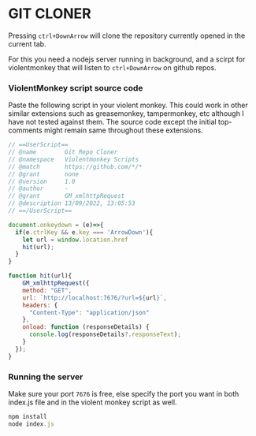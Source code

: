 # GIT CLONER
Pressing `ctrl+DownArrow` will clone the repository currently opened in the current tab.

For this you need a nodejs server running in background, and a scirpt for violentmonkey that will listen to `ctrl+DownArrow` on github repos.

### ViolentMonkey script source code
Paste the following script in your violent monkey. This could work in other similar extensions such as greasemonkey, tampermonkey, etc although I have not tested against them.
The source code except the initial top-comments might remain same throughout these extensions.

```javascript
// ==UserScript==
// @name        Git Repo Cloner
// @namespace   Violentmonkey Scripts
// @match       https://github.com/*/*
// @grant       none
// @version     1.0
// @author      -
// @grant       GM_xmlhttpRequest
// @description 13/09/2022, 13:05:53
// ==/UserScript==

document.onkeydown = (e)=>{
  if(e.ctrlKey && e.key === 'ArrowDown'){
    let url = window.location.href
    hit(url);
  }
}

function hit(url){
    GM_xmlhttpRequest({
    method: "GET",
    url: `http://localhost:7676/?url=${url}`,
    headers: {
      "Content-Type": "application/json"
    },
    onload: function (responseDetails) {
      console.log(responseDetails?.responseText);
    }
  });
}
```

### Running the server

Make sure your port `7676` is free, else specify the port you want in both index.js file and in the violent monkey script as well.

```javascript
npm install
node index.js
```

